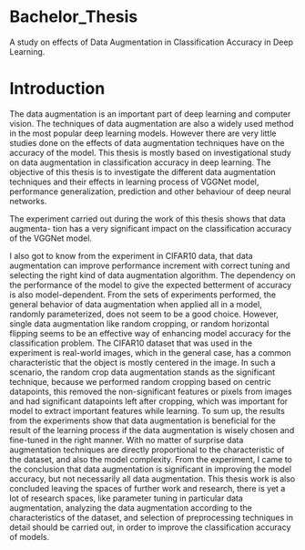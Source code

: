 # Bachelor_Thesis
A study on effects of Data Augmentation in Classification Accuracy in Deep Learning.

# Introduction
The data augmentation is an important part of deep learning and computer vision.
The techniques of data augmentation are also a widely used method in the most
popular deep learning models. However there are very little studies done on the
effects of data augmentation techniques have on the accuracy of the model. This
thesis is mostly based on investigational study on data augmentation in classification
accuracy in deep learning. The objective of this thesis is to investigate the different
data augmentation techniques and their effects in learning process of VGGNet model,
performance generalization, prediction and other behaviour of deep neural networks.

The experiment carried out during the work of this thesis shows that data augmenta-
tion has a very significant impact on the classification accuracy of the VGGNet model.

I also got to know from the experiment in CIFAR10 data, that data augmentation
can improve performance increment with correct tuning and selecting the right kind
of data augmentation algorithm. The dependency on the performance of the model
to give the expected betterment of accuracy is also model-dependent. From the sets
of experiments performed, the general behavior of data augmentation when applied
all in a model, randomly parameterized, does not seem to be a good choice. However,
single data augmentation like random cropping, or random horizontal flipping seems
to be an effective way of enhancing model accuracy for the classification problem.
The CIFAR10 dataset that was used in the experiment is real-world images, which
in the general case, has a common characteristic that the object is mostly centered
in the image. In such a scenario, the random crop data augmentation stands as
the significant technique, because we performed random cropping based on centric
datapoints, this removed the non-significant features or pixels from images and had
significant datapoints left after cropping, which was important for model to extract
important features while learning. To sum up, the results from the experiments
show that data augmentation is beneficial for the result of the learning process if
the data augmentation is wisely chosen and fine-tuned in the right manner. With
no matter of surprise data augmentation techniques are directly proportional to the
characteristic of the dataset, and also the model complexity. From the experiment,
I came to the conclusion that data augmentation is significant in improving the
model accuracy, but not necessarily all data augmentation. This thesis work is
also concluded leaving the spaces of further work and research, there is yet a lot of
research spaces, like parameter tuning in particular data augmentation, analyzing
the data augmentation according to the characteristics of the dataset, and selection
of preprocessing techniques in detail should be carried out, in order to improve the
classification accuracy of models.
